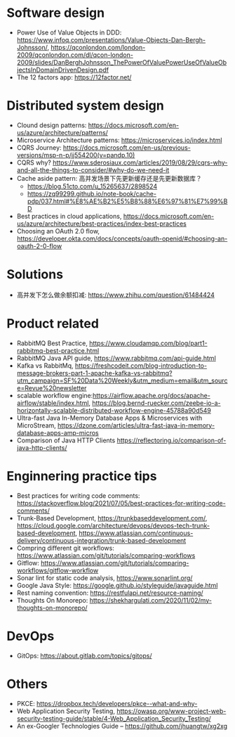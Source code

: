 # Software design
* Power Use of Value Objects in DDD: https://www.infoq.com/presentations/Value-Objects-Dan-Bergh-Johnsson/, https://qconlondon.com/london-2009/qconlondon.com/dl/qcon-london-2009/slides/DanBerghJohnsson_ThePowerOfValuePowerUseOfValueObjectsInDomainDrivenDesign.pdf
* The 12 factors app: https://12factor.net/

# Distributed system design
* Clound design patterns: https://docs.microsoft.com/en-us/azure/architecture/patterns/
* Microservice Architecture patterns: https://microservices.io/index.html
* CQRS Journey: https://docs.microsoft.com/en-us/previous-versions/msp-n-p/jj554200(v=pandp.10)
* CQRS why? https://www.sderosiaux.com/articles/2019/08/29/cqrs-why-and-all-the-things-to-consider/#why-do-we-need-it
* Cache aside pattern: 高并发场景下先更新缓存还是先更新数据库？
  * https://blog.51cto.com/u_15265637/2898524
  * https://zq99299.github.io/note-book/cache-pdp/037.html#%E8%AE%B2%E5%B8%88%E6%97%81%E7%99%BD
* Best practices in cloud applications, https://docs.microsoft.com/en-us/azure/architecture/best-practices/index-best-practices
* Choosing an OAuth 2.0 flow, https://developer.okta.com/docs/concepts/oauth-openid/#choosing-an-oauth-2-0-flow

# Solutions
* 高并发下怎么做余额扣减: https://www.zhihu.com/question/61484424

# Product related
* RabbitMQ Best Practice, https://www.cloudamqp.com/blog/part1-rabbitmq-best-practice.html
* RabbitMQ Java API guide, https://www.rabbitmq.com/api-guide.html
* Kafka vs RabbitMq, https://freshcodeit.com/blog-introduction-to-message-brokers-part-1-apache-kafka-vs-rabbitmq?utm_campaign=SF%20Data%20Weekly&utm_medium=email&utm_source=Revue%20newsletter
* scalable workflow engine:https://airflow.apache.org/docs/apache-airflow/stable/index.html,  https://blog.bernd-ruecker.com/zeebe-io-a-horizontally-scalable-distributed-workflow-engine-45788a90d549
* Ultra-fast Java In-Memory Database Apps & Microservices with MicroStream, https://dzone.com/articles/ultra-fast-java-in-memory-database-apps-amp-micros
* Comparison of Java HTTP Clients https://reflectoring.io/comparison-of-java-http-clients/

# Enginnering practice tips
* Best practices for writing code comments: https://stackoverflow.blog/2021/07/05/best-practices-for-writing-code-comments/
* Trunk-Based Development, https://trunkbaseddevelopment.com/, https://cloud.google.com/architecture/devops/devops-tech-trunk-based-development, https://www.atlassian.com/continuous-delivery/continuous-integration/trunk-based-development
* Compring different git workflows: https://www.atlassian.com/git/tutorials/comparing-workflows
* Gitflow: https://www.atlassian.com/git/tutorials/comparing-workflows/gitflow-workflow
* Sonar lint for static code analysis, https://www.sonarlint.org/
* Google Java Style: https://google.github.io/styleguide/javaguide.html
* Rest naming convention: https://restfulapi.net/resource-naming/
* Thoughts On Monorepo: https://shekhargulati.com/2020/11/02/my-thoughts-on-monorepo/

# DevOps
* GitOps: https://about.gitlab.com/topics/gitops/

# Others
* PKCE: https://dropbox.tech/developers/pkce--what-and-why-
* Web Application Security Testing, https://owasp.org/www-project-web-security-testing-guide/stable/4-Web_Application_Security_Testing/
* An ex-Googler Technologies Guide – https://github.com/jhuangtw/xg2xg
